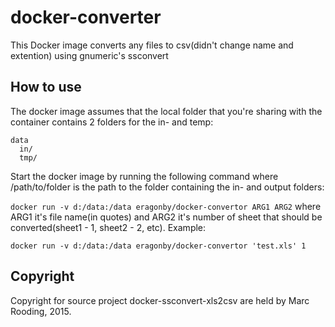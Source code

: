 # docker-converter

This Docker image converts any files to csv(didn't change name and extention) using gnumeric's ssconvert

## How to use

The docker image assumes that the local folder that you're sharing with the container contains 2 folders for the in- and temp: 

```
data
  in/
  tmp/
```

Start the docker image by running the following command where /path/to/folder is the path to the folder containing the in- and output folders:

`docker run -v d:/data:/data eragonby/docker-convertor ARG1 ARG2` 
where ARG1 it's file name(in quotes) and ARG2 it's number of sheet that should be converted(sheet1 - 1, sheet2 - 2, etc). Example:

	docker run -v d:/data:/data eragonby/docker-convertor 'test.xls' 1

## Copyright

Copyright for source project docker-ssconvert-xls2csv are held by Marc Rooding, 2015.
